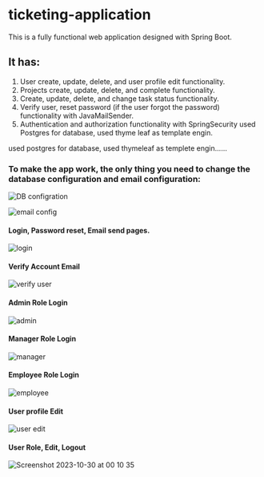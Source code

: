 # ticketing-application
This is a fully functional web application designed with Spring Boot.
## It has:
1. User create, update, delete, and user profile edit functionality.
2. Projects create, update, delete, and complete functionality.
3. Create, update, delete, and change task status functionality.
4. Verify user, reset password (if the user forgot the password) functionality with JavaMailSender.
5. Authentication and authorization functionality with SpringSecurity used Postgres for database, used thyme leaf as template engin.

used postgres for database, used thymeleaf as templete engin......

### To make the app work, the only thing you need to change the database configuration and email configuration:
![DB configration](https://github.com/koltikin/ticketing-applicaton/assets/56764495/9196a64f-868d-4d93-9104-e4b84083efc5)



![email config](https://github.com/koltikin/ticketing-applicaton/assets/56764495/a1837129-d758-411f-bfc2-7bd1c79c95fa)



#### Login,            Password reset,              Email send pages.


![login](https://github.com/koltikin/ticketing-applicaton/assets/56764495/771dcbf1-d1e7-43ac-9b7e-5701c8229368)

#### Verify Account Email
![verify user](https://github.com/koltikin/ticketing-applicaton/assets/56764495/f067b469-608f-4705-9a85-98923903d159)



#### Admin Role Login
![admin](https://github.com/koltikin/ticketing-applicaton/assets/56764495/bceecea0-0793-4ce9-9b3e-9dc1a5066077)

#### Manager Role Login
![manager](https://github.com/koltikin/ticketing-applicaton/assets/56764495/d8a70450-40a9-4317-9882-6716dab88076)

#### Employee Role Login
![employee](https://github.com/koltikin/ticketing-applicaton/assets/56764495/70c80b7a-f5cd-44b3-8f95-a6eda4e88440)

#### User profile Edit
![user edit](https://github.com/koltikin/ticketing-applicaton/assets/56764495/2b09d2ec-2e39-4ba4-9d3a-9b25b6f3844a)

#### User Role, Edit, Logout
![Screenshot 2023-10-30 at 00 10 35](https://github.com/koltikin/ticketing-applicaton/assets/56764495/548de834-201f-4eee-a145-c12a5ab2ecf0)

 
